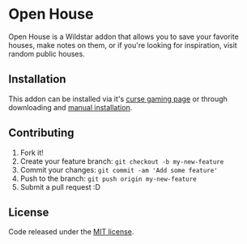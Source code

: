 # Open House

Open House is a Wildstar addon that allows you to save your favorite houses, make notes on them, or if you're looking for inspiration, visit random public houses.
## Installation

This addon can be installed via it's [curse gaming page](http://www.curse.com/ws-addons/WildStar/237692-open-house) or through downloading and [manual installation](http://support.curse.com/hc/en-us/articles/204270055--WildStar-Manually-Installing-AddOns). 

## Contributing

1. Fork it!
2. Create your feature branch: `git checkout -b my-new-feature`
3. Commit your changes: `git commit -am 'Add some feature'`
4. Push to the branch: `git push origin my-new-feature`
5. Submit a pull request :D

## License

Code released under the [MIT license](https://github.com/Tensre/OpenHouse/blob/master/LICENSE). 
